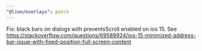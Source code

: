 ```yaml
---
"@lion/overlays": patch
---
```


Fix: black bars on dialogs with preventsScroll enabled on ios 15. 
See https://stackoverflow.com/questions/69589924/ios-15-minimized-address-bar-issue-with-fixed-position-full-screen-content
